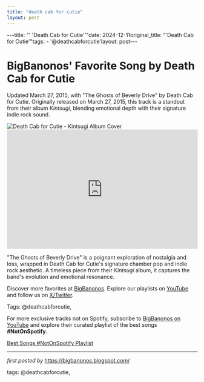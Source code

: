 ```yaml
---
title: "death cab for cutie"
layout: post
---
```

---title: "' 'Death Cab for Cutie''"date: 2024-12-11original_title: "'Death Cab for Cutie'"tags:  - '@deathcabforcutie'layout: post---<!-- Post Title --><h1 >BigBanonos' Favorite Song by Death Cab for Cutie</h1> <!-- Introductory Text --><p >Updated March 27, 2015, with "The Ghosts of Beverly Drive" by Death Cab for Cutie. Originally released on March 27, 2015, this track is a standout from their album *Kintsugi*, blending emotional depth with their signature indie rock sound.</p> <!-- Featured Image --><div > <img src="https://images.squarespace-cdn.com/content/v1/58a7c8522994ca3986975c4c/1654578414150-IOYISC24RP74RXXB5LEQ/DCFC_4_19_221085_websize+%281%29.jpeg" alt="Death Cab for Cutie - Kintsugi Album Cover" /></div> <!-- YouTube Video Embed --><div > <iframe width="100%" height="315" src="https://www.youtube.com/embed/srvcc8izHSU" title="Death Cab for Cutie - The Ghosts of Beverly Drive [Official Video]" frameborder="0" allow="accelerometer; autoplay; clipboard-write; encrypted-media; gyroscope; picture-in-picture; web-share" referrerpolicy="strict-origin-when-cross-origin" allowfullscreen></iframe></div> <!-- Song Information --><div > <p>"The Ghosts of Beverly Drive" is a poignant exploration of nostalgia and loss, wrapped in Death Cab for Cutie's signature chamber pop and indie rock aesthetic. A timeless piece from their *Kintsugi* album, it captures the band's evolution and emotional resonance.</p></div> <!-- Footer Links --><div > <p>Discover more favorites at <a href="https://bigbanonos.blogspot.com/" target="_blank">BigBanonos</a>. Explore our playlists on <a href="https://www.youtube.com/@BigBanonos" target="_blank">YouTube</a> and follow us on <a href="https://x.com/bigbanonos" target="_blank">X/Twitter</a>.</p></div> <!-- Tags --><p >Tags: @deathcabforcutie,</p><!--Subscribe and Playlist Links--><div>    <p>For more exclusive tracks not on Spotify, subscribe to <a href="https://www.youtube.com/@BigBanonos" target="_blank">BigBanonos on YouTube</a> and explore their curated playlist of the best songs <strong>#NotOnSpotify</strong>.</p>    <p><a href="https://www.youtube.com/playlist?list=PLtuNtuTatqI0kFahUCbtbfenC_ET5O_tr" target="_blank">Best Songs #NotOnSpotify Playlist<br /></a></p></div><hr /><p><em>first posted by</em> <a href="https://bigbanonos.blogspot.com/" rel="noopener" target="_new">https://bigbanonos.blogspot.com/</a></p><p>tags: @deathcabforcutie,</p>